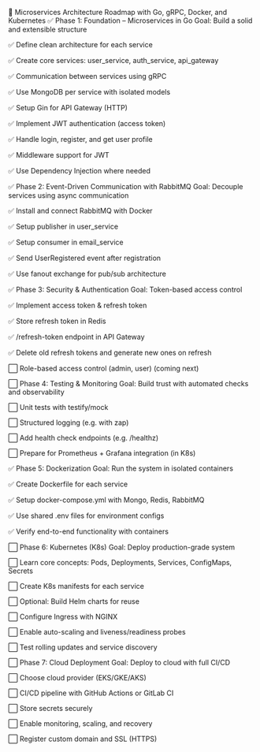 🧭 Microservices Architecture Roadmap with Go, gRPC, Docker, and Kubernetes
✅ Phase 1: Foundation – Microservices in Go
Goal: Build a solid and extensible structure

✅ Define clean architecture for each service

✅ Create core services: user_service, auth_service, api_gateway

✅ Communication between services using gRPC

✅ Use MongoDB per service with isolated models

✅ Setup Gin for API Gateway (HTTP)

✅ Implement JWT authentication (access token)

✅ Handle login, register, and get user profile

✅ Middleware support for JWT

✅ Use Dependency Injection where needed

✅ Phase 2: Event-Driven Communication with RabbitMQ
Goal: Decouple services using async communication

✅ Install and connect RabbitMQ with Docker

✅ Setup publisher in user_service

✅ Setup consumer in email_service

✅ Send UserRegistered event after registration

✅ Use fanout exchange for pub/sub architecture

✅ Phase 3: Security & Authentication
Goal: Token-based access control

✅ Implement access token & refresh token

✅ Store refresh token in Redis

✅ /refresh-token endpoint in API Gateway

✅ Delete old refresh tokens and generate new ones on refresh

⬜ Role-based access control (admin, user) (coming next)

⬜ Phase 4: Testing & Monitoring
Goal: Build trust with automated checks and observability

⬜ Unit tests with testify/mock

⬜ Structured logging (e.g. with zap)

⬜ Add health check endpoints (e.g. /healthz)

⬜ Prepare for Prometheus + Grafana integration (in K8s)

✅ Phase 5: Dockerization
Goal: Run the system in isolated containers

✅ Create Dockerfile for each service

✅ Setup docker-compose.yml with Mongo, Redis, RabbitMQ

✅ Use shared .env files for environment configs

✅ Verify end-to-end functionality with containers

⬜ Phase 6: Kubernetes (K8s)
Goal: Deploy production-grade system

⬜ Learn core concepts: Pods, Deployments, Services, ConfigMaps, Secrets

⬜ Create K8s manifests for each service

⬜ Optional: Build Helm charts for reuse

⬜ Configure Ingress with NGINX

⬜ Enable auto-scaling and liveness/readiness probes

⬜ Test rolling updates and service discovery

⬜ Phase 7: Cloud Deployment
Goal: Deploy to cloud with full CI/CD

⬜ Choose cloud provider (EKS/GKE/AKS)

⬜ CI/CD pipeline with GitHub Actions or GitLab CI

⬜ Store secrets securely

⬜ Enable monitoring, scaling, and recovery

⬜ Register custom domain and SSL (HTTPS)

